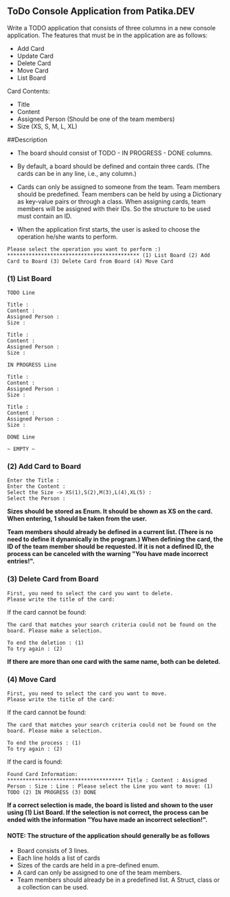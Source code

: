 ## ToDo Console Application from Patika.DEV

Write a TODO application that consists of three columns in a new console application. The features that must be in the application are as follows:

- Add Card
- Update Card
- Delete Card
- Move Card
- List Board

Card Contents:

- Title
- Content
- Assigned Person (Should be one of the team members)
- Size (XS, S, M, L, XL)

##Description

- The board should consist of TODO - IN PROGRESS - DONE columns.

- By default, a board should be defined and contain three cards. (The cards can be in any line, i.e., any column.)

- Cards can only be assigned to someone from the team. Team members should be predefined. Team members can be held by using a Dictionary as key-value pairs or through a class. When assigning cards, team members will be assigned with their IDs. So the structure to be used must contain an ID.

- When the application first starts, the user is asked to choose the operation he/she wants to perform.

```console
Please select the operation you want to perform :)
******************************************* (1) List Board (2) Add Card to Board (3) Delete Card from Board (4) Move Card
```

### (1) List Board

```
TODO Line

Title :
Content :
Assigned Person :
Size :

Title :
Content :
Assigned Person :
Size :

IN PROGRESS Line

Title :
Content :
Assigned Person :
Size :

Title :
Content :
Assigned Person :
Size :

DONE Line

~ EMPTY ~
```

### (2) Add Card to Board

```
Enter the Title :
Enter the Content :
Select the Size -> XS(1),S(2),M(3),L(4),XL(5) :
Select the Person :
```

**Sizes should be stored as Enum. It should be shown as XS on the card. When entering, 1 should be taken from the user.**

**Team members should already be defined in a current list. (There is no need to define it dynamically in the program.) When defining the card, the ID of the team member should be requested. If it is not a defined ID, the process can be canceled with the warning "You have made incorrect entries!".**

### (3) Delete Card from Board

```
First, you need to select the card you want to delete.
Please write the title of the card:
```

If the card cannot be found:

```
The card that matches your search criteria could not be found on the board. Please make a selection.

To end the deletion : (1)
To try again : (2)
```
**If there are more than one card with the same name, both can be deleted.**

### (4) Move Card

```
First, you need to select the card you want to move.
Please write the title of the card:
```

If the card cannot be found:

```
The card that matches your search criteria could not be found on the board. Please make a selection.

To end the process : (1)
To try again : (2)
```

If the card is found:

```
Found Card Information:
************************************** Title : Content : Assigned Person : Size : Line : Please select the Line you want to move: (1) TODO (2) IN PROGRESS (3) DONE
```

**If a correct selection is made, the board is listed and shown to the user using (1) List Board. If the selection is not correct, the process can be ended with the information "You have made an incorrect selection!".**

#### NOTE: The structure of the application should generally be as follows

- Board consists of 3 lines.
- Each line holds a list of cards
- Sizes of the cards are held in a pre-defined enum.
- A card can only be assigned to one of the team members.
- Team members should already be in a predefined list. A Struct, class or a collection can be used.
